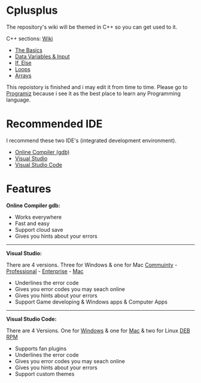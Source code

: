 # Cplusplus
The repository's wiki will be themed in C++ so you can get used to it.

C++ sections: [Wiki](https://github.com/ZHassanQ/Cplusplus/wiki)

- [The Basics](https://github.com/ZHassanQ/Cplusplus/wiki/%231-The-Basics)
- [Data Variables & Input](https://github.com/ZHassanQ/Cplusplus/wiki/%232-Data-Variables-&-Input)
- [If, Else](https://github.com/ZHassanQ/Cplusplus/wiki/%233-If,-Else)
- [Loops](https://github.com/ZHassanQ/Cplusplus/wiki/%234-Loops)
- [Arrays](https://github.com/ZHassanQ/Cplusplus/wiki/%235-Arrays#arrays)

This repoistory is finished and i may edit it from time to time. Please go to [Programiz](https://www.programiz.com/) because i see it as the best place to learn any Programming language.

# Recommended IDE
I recommend these two IDE's (integrated development environment).

- [Online Compiler (gdb)](https://www.onlinegdb.com/)
- [Visual Studio](https://visualstudio.microsoft.com/)
- [Visual Studio Code](https://code.visualstudio.com)

# Features

**Online Compiler gdb:**

- Works everywhere
- Fast and easy
- Support cloud save
- Gives you hints about your errors

---

**Visual Studio:**

There are 4 versions. Three for Windows & one for Mac [Commuinty](https://visualstudio.microsoft.com/thank-you-downloading-visual-studio/?sku=Community&channel=Release&version=VS2022&source=VSLandingPage&cid=2030&passive=false) - [Professional](https://visualstudio.microsoft.com/thank-you-downloading-visual-studio/?sku=Professional&channel=Release&version=VS2022&source=VSLandingPage&cid=2030&passive=false) - [Enterprise](https://visualstudio.microsoft.com/thank-you-downloading-visual-studio/?sku=Enterprise&channel=Release&version=VS2022&source=VSLandingPage&cid=2030&passive=false) - [Mac](https://visualstudio.microsoft.com/thank-you-downloading-visual-studio-mac/?sku=communitymac&rel=17)

- Underlines the error code
- Gives you error codes you may seach online
- Gives you hints about your errors
- Support Game developing & Windows apps & Computer Apps

---

**Visual Studio Code:**

There are 4 Versions. One for [Windows](https://code.visualstudio.com/sha/download?build=stable&os=win32-x64-user) & one for [Mac](https://code.visualstudio.com/sha/download?build=stable&os=darwin-universal) & two for Linux [DEB](https://code.visualstudio.com/sha/download?build=stable&os=linux-deb-x64) [RPM](https://code.visualstudio.com/sha/download?build=stable&os=linux-rpm-x64)

- Supports fan plugins
- Underlines the error code
- Gives you error codes you may seach online
- Gives you hints about your errors
- Support custom themes


